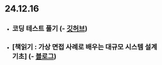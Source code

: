 # 24.12.16

- ## 코딩 테스트 풀기 (- [깃허브](https://github.com/rim109/codingtest-practice))
- ## [책읽기 : 가상 면접 사례로 배우는 대규모 시스템 설계 기초] (- [블로그](https://rim109.tistory.com/274))
